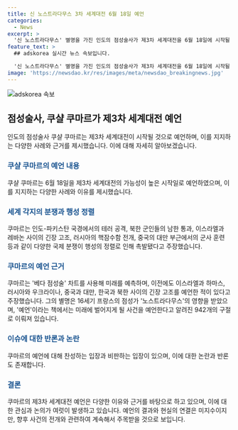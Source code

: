 ```yaml
---
title: 신 노스트라다무스 3차 세계대전 6월 18일 예언
categories:
  - News
excerpt: >
  '신 노스트라다무스' 별명을 가진 인도의 점성술사가 제3차 세계대전을 6월 18일에 시작될 가능성이 높다고 예언했다. 그는 이를 지지하는 증거로 인도-파키스탄 국경에서의 테러 공격, 북한 군인들의 남한 통과, 이스라엘과 레바논 사이의 긴장 고조 등을 언급했으며, 이를 '베다 점성술' 차트를 사용한 결과로 밝혔다. 한편, 이 예언은 노스트라다무스의 영향을 받은 것으로 별명을 얻었으며, 노스트라다무스 역시 2024년을 "최악의 한 해"로 예언했다.
feature_text: >
  ## adskorea 실시간 뉴스 속보입니다.

  '신 노스트라다무스' 별명을 가진 인도의 점성술사가 제3차 세계대전을 6월 18일에 시작될 가능성이 높다고 예언했다. 그는 이를 지지하는 증거로 인도-파키스탄 국경에서의 테러 공격, 북한 군인들의 남한 통과, 이스라엘과 레바논 사이의 긴장 고조 등을 언급했으며, 이를 '베다 점성술' 차트를 사용한 결과로 밝혔다. 한편, 이 예언은 노스트라다무스의 영향을 받은 것으로 별명을 얻었으며, 노스트라다무스 역시 2024년을 "최악의 한 해"로 예언했다.
image: 'https://newsdao.kr/res/images/meta/newsdao_breakingnews.jpg'
---
```


<p><img src="https://newsdao.kr/res/images/meta/newsdao_breakingnews.jpg" alt="adskorea 속보" /></p>

<h2 data-ke-size="size26">점성술사, 쿠샬 쿠마르가 제3차 세계대전 예언</h2>

<p data-ke-size="size16">인도의 점성술사 쿠샬 쿠마르는 제3차 세계대전이 시작될 것으로 예언하며, 이를 지지하는 다양한 사례와 근거를 제시했습니다. 이에 대해 자세히 알아보겠습니다.</p>

<h3><b><span style="color: #1a5490;">쿠샬 쿠마르의 예언 내용</span></b></h3>

<p data-ke-size="size16">쿠샬 쿠마르는 6월 18일을 제3차 세계대전의 가능성이 높은 시작일로 예언하였으며, 이를 지지하는 다양한 사례와 이유를 제시했습니다.</p>

<h3><b><span style="color: #1a5490;">세계 각지의 분쟁과 행성 정렬</span></b></h3>

<p data-ke-size="size16">쿠마르는 인도-파키스탄 국경에서의 테러 공격, 북한 군인들의 남한 통과, 이스라엘과 레바논 사이의 긴장 고조, 러시아의 핵잠수함 전개, 중국의 대만 부근에서의 군사 훈련 등과 같이 다양한 국제 분쟁이 행성의 정렬로 인해 촉발됐다고 주장했습니다.</p>

<h3><b><span style="color: #1a5490;">쿠마르의 예언 근거</span></b></h3>

<p data-ke-size="size16">쿠마르는 '베다 점성술' 차트를 사용해 미래를 예측하며, 이전에도 이스라엘과 하마스, 러시아와 우크라이나, 중국과 대만, 한국과 북한 사이의 긴장 고조를 예언한 적이 있다고 주장했습니다. 그의 별명은 16세기 프랑스의 점성가 '노스트라다무스'의 영향을 받았으며, '예언'이라는 책에서는 미래에 벌어지게 될 사건을 예언한다고 알려진 942개의 구절로 이뤄져 있습니다.</p>

<h3><b><span style="color: #1a5490;">이슈에 대한 반론과 논란</span></b></h3>

<p data-ke-size="size16">쿠마르의 예언에 대해 찬성하는 입장과 비판하는 입장이 있으며, 이에 대한 논란과 반론도 존재합니다.</p>

<h3><b><span style="color: #1a5490;">결론</span></b></h3>

<p data-ke-size="size16">쿠마르의 제3차 세계대전 예언은 다양한 이유와 근거를 바탕으로 하고 있으며, 이에 대한 관심과 논의가 여럿이 발생하고 있습니다. 예언의 결과와 현실의 연결은 미지수이지만, 향후 사건의 전개와 관련하여 계속해서 주목받을 것으로 보입니다.</p>

